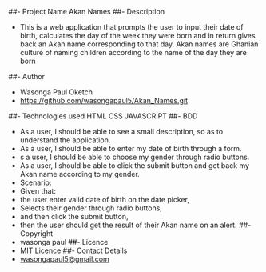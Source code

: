 ##- Project Name 
Akan Names
##- Description 
- This is a web application that prompts the user to input their date of birth, calculates the day of the week they were born and in return gives back an Akan name corresponding to that day. Akan names are Ghanian culture of naming children according to the name of the day they are born

##- Author 
- Wasonga Paul Oketch
- https://github.com/wasongapaul5/Akan_Names.git

##- Technologies used
HTML
CSS
JAVASCRIPT
##- BDD 

- As a user, I should be able to see a small description, so as to understand the application.
- As a user, I should be able to enter my date of birth through a form.
- s a user, I should be able to choose my gender through radio buttons.
- As a user, I should be able to click the submit button and get back my Akan name according to my gender.
- Scenario:
- Given that:
- the user enter valid date of birth on the date picker,
- Selects their gender through radio buttons,
- and then click the submit button,
- then the user should get the result of their Akan name on an alert.
 ##- Copyright 
- wasonga paul
##- Licence
- MIT Licence
##- Contact Details
- wasongapaul5@gmail.com